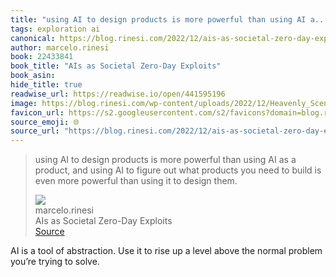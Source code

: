 ```yaml
---
title: "using AI to design products is more powerful than using AI a..."
tags: exploration ai
canonical: https://blog.rinesi.com/2022/12/ais-as-societal-zero-day-exploits/
author: marcelo.rinesi
book: 22433841
book_title: "AIs as Societal Zero-Day Exploits"
book_asin: 
hide_title: true
readwise_url: https://readwise.io/open/441595196
image: https://blog.rinesi.com/wp-content/uploads/2022/12/Heavenly_Scene_with_the_Gods_of_Olympus_Surrounding_a_Chess_Board_Poseidon_and_Pan_Below_MET_DP875896.jpg
favicon_url: https://s2.googleusercontent.com/s2/favicons?domain=blog.rinesi.com
source_emoji: 🌐
source_url: "https://blog.rinesi.com/2022/12/ais-as-societal-zero-day-exploits/#:~:text=using%20AI%20to,to%20design%20them."
---
```


> using AI to design products is more powerful than using AI as a product, and using AI to figure out what products you need to build is even more powerful than using it to design them.
> <div class="quoteback-footer"><div class="quoteback-avatar"><img class="mini-favicon" src="https://s2.googleusercontent.com/s2/favicons?domain=blog.rinesi.com"></div><div class="quoteback-metadata"><div class="metadata-inner"><span style="display:none">FROM:</span><div aria-label="marcelo.rinesi" class="quoteback-author"> marcelo.rinesi</div><div aria-label="AIs as Societal Zero-Day Exploits" class="quoteback-title"> AIs as Societal Zero-Day Exploits</div></div></div><div class="quoteback-backlink"><a target="_blank" aria-label="go to the full text of this quotation" rel="noopener" href="https://blog.rinesi.com/2022/12/ais-as-societal-zero-day-exploits/#:~:text=using%20AI%20to,to%20design%20them." class="quoteback-arrow"> Source</a></div></div>

AI is a tool of abstraction. Use it to rise up a level above the normal problem you’re trying to solve.